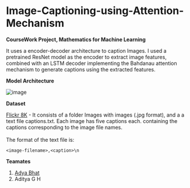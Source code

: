# Image-Captioning-using-Attention-Mechanism
**CourseWork Project, Mathematics for Machine Learning**

It uses a encoder-decoder architecture to caption Images. I used a pretrained ResNet model as the encoder to extract image features, combined with an LSTM decoder implementing the Bahdanau attention mechanism to generate captions using the extracted features.

**Model Architecture**

![image](https://github.com/bcsamrudh/Image-Captioning-using-Attention-Mechanism/assets/114090255/069ab7ee-d611-4775-ba64-5b294d84c1c4)

**Dataset**

[Flickr 8K](https://www.kaggle.com/datasets/adityajn105/flickr8k) - It consists of a folder Images with images (.jpg format), and a a text file captions.txt. Each image has five captions each.
containing the captions corresponding to the image file names. 
<br>
<br>
The format of the text file is:
```
<image-filename>,<caption>\n
```

**Teamates**

1. [Adya Bhat](https://github.com/adyabhat)
2. Aditya G H
